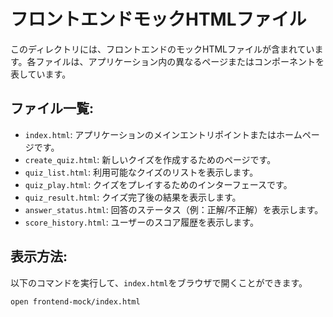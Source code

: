 # フロントエンドモックHTMLファイル

このディレクトリには、フロントエンドのモックHTMLファイルが含まれています。各ファイルは、アプリケーション内の異なるページまたはコンポーネントを表しています。

## ファイル一覧:

- `index.html`: アプリケーションのメインエントリポイントまたはホームページです。
- `create_quiz.html`: 新しいクイズを作成するためのページです。
- `quiz_list.html`: 利用可能なクイズのリストを表示します。
- `quiz_play.html`: クイズをプレイするためのインターフェースです。
- `quiz_result.html`: クイズ完了後の結果を表示します。
- `answer_status.html`: 回答のステータス（例：正解/不正解）を表示します。
- `score_history.html`: ユーザーのスコア履歴を表示します。

## 表示方法:

以下のコマンドを実行して、`index.html`をブラウザで開くことができます。

```bash
open frontend-mock/index.html
```
